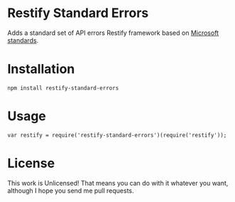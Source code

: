 Restify Standard Errors
============================

Adds a standard set of API errors Restify framework based on [Microsoft standards](http://msdn.microsoft.com/en-us/library/azure/dd179357.aspx).

# Installation

`npm install restify-standard-errors`

# Usage

`var restify = require('restify-standard-errors')(require('restify'));`

# License

This work is Unlicensed! That means you can do with it whatever you want, although I hope you send me pull requests.
